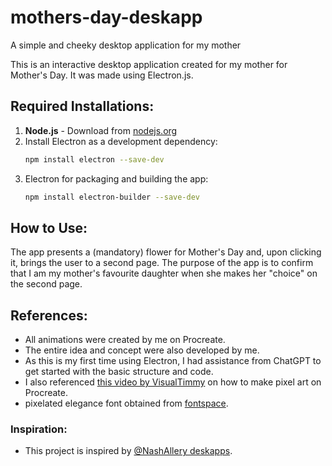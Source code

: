 # mothers-day-deskapp

A simple and cheeky desktop application for my mother

This is an interactive desktop application created for my mother for Mother's Day. It was made using Electron.js.

## Required Installations:
1. **Node.js** - Download from [nodejs.org](https://nodejs.org)
2. Install Electron as a development dependency:
   ```bash
   npm install electron --save-dev
   ```
3. Electron for packaging and building the app:
   ```bash
   npm install electron-builder --save-dev
   ```

## How to Use:
The app presents a (mandatory) flower for Mother's Day and, upon clicking it, brings the user to a second page. 
The purpose of the app is to confirm that I am my mother's favourite daughter when she makes her "choice" on the second page.

## References:
- All animations were created by me on Procreate.
- The entire idea and concept were also developed by me.
- As this is my first time using Electron, I had assistance from ChatGPT to get started with the basic structure and code.
- I also referenced [this video by VisualTimmy](https://youtu.be/tPQTGC5-_Is?si=EEPzgtlULKLENXUt) on how to make pixel art on Procreate.
- pixelated elegance font obtained from [fontspace](https://www.fontspace.com/pixelated-elegance-font-f126145).

### Inspiration:
- This project is inspired by [@NashAllery deskapps](https://youtu.be/4TODW-IP4XM?si=Aly7K473hfRRy6Ln).


